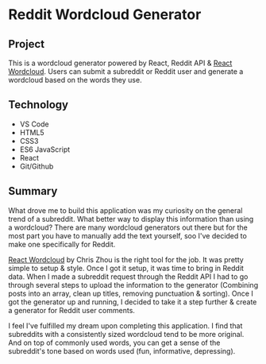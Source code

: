 # Reddit Wordcloud Generator

## Project

This is a wordcloud generator powered by React, Reddit API & [React Wordcloud](https://github.com/chrisrzhou/react-wordcloud/). Users can submit a subreddit or Reddit user and generate a wordcloud based on the words they use.

## Technology

- VS Code
- HTML5
- CSS3
- ES6 JavaScript
- React
- Git/Github

## Summary

What drove me to build this application was my curiosity on the general trend of a subreddit. What better way to display this information than using a wordcloud? There are many wordcloud generators out there but for the most part you have to manually add the text yourself, soo I've decided to make one specifically for Reddit.

[React Wordcloud](https://github.com/chrisrzhou/react-wordcloud/) by Chris Zhou is the right tool for the job. It was pretty simple to setup & style. Once I got it setup, it was time to bring in Reddit data. When I made a subreddit request through the Reddit API I had to go through several steps to upload the information to the generator (Combining posts into an array, clean up titles, removing punctuation & sorting). Once I got the generator up and running, I decided to take it a step further & create a generator for Reddit user comments.

I feel I've fulfilled my dream upon completing this application. I find that subreddits with a consistently sized wordcloud tend to be more original. And on top of commonly used words, you can get a sense of the subreddit's tone based on words used (fun, informative, depressing).

